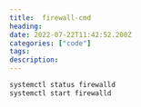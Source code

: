 ```yaml
---
title:  firewall-cmd
heading: 
date: 2022-07-22T11:42:52.200Z
categories: ["code"]
tags: 
description: 
---
```

```bash
systemctl status firewalld
systemctl start firewalld

```